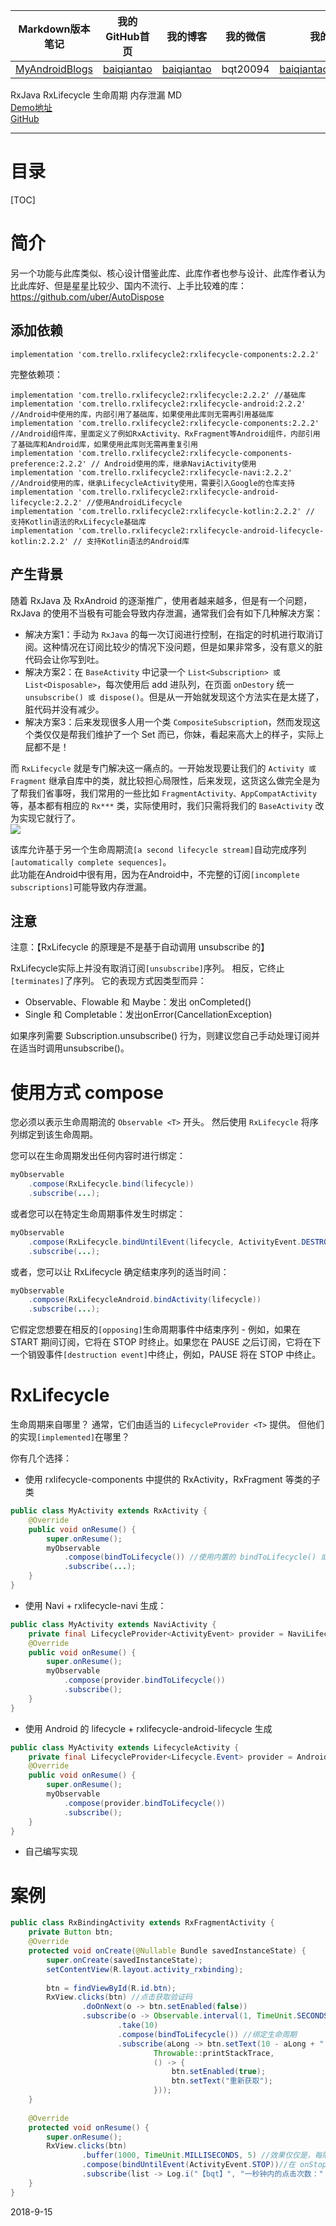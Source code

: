 | Markdown版本笔记 | 我的GitHub首页 | 我的博客 | 我的微信 | 我的邮箱 |  
| :------------: | :------------: | :------------: | :------------: | :------------: |  
| [MyAndroidBlogs][Markdown] | [baiqiantao][GitHub] | [baiqiantao][博客] | bqt20094 | baiqiantao@sina.com |  
  
[Markdown]:https://github.com/baiqiantao/MyAndroidBlogs  
[GitHub]:https://github.com/baiqiantao  
[博客]:http://www.cnblogs.com/baiqiantao/  
  
RxJava RxLifecycle 生命周期 内存泄漏 MD    
[Demo地址](https://github.com/baiqiantao/RxJavaDemo.git)    
[GitHub](https://github.com/trello/RxLifecycle)    
***  
目录  
===  
[TOC]  
  
# 简介  
另一个功能与此库类似、核心设计借鉴此库、此库作者也参与设计、此库作者认为比此库好、但是星星比较少、国内不流行、上手比较难的库：https://github.com/uber/AutoDispose    
  
## 添加依赖  
```  
implementation 'com.trello.rxlifecycle2:rxlifecycle-components:2.2.2'  
```  
  
完整依赖项：  
```  
implementation 'com.trello.rxlifecycle2:rxlifecycle:2.2.2' //基础库  
implementation 'com.trello.rxlifecycle2:rxlifecycle-android:2.2.2' //Android中使用的库，内部引用了基础库，如果使用此库则无需再引用基础库  
implementation 'com.trello.rxlifecycle2:rxlifecycle-components:2.2.2' //Android组件库，里面定义了例如RxActivity、RxFragment等Android组件，内部引用了基础库和Android库，如果使用此库则无需再重复引用  
implementation 'com.trello.rxlifecycle2:rxlifecycle-components-preference:2.2.2' // Android使用的库，继承NaviActivity使用  
implementation 'com.trello.rxlifecycle2:rxlifecycle-navi:2.2.2' //Android使用的库，继承LifecycleActivity使用，需要引入Google的仓库支持  
implementation 'com.trello.rxlifecycle2:rxlifecycle-android-lifecycle:2.2.2' //使用AndroidLifecycle  
implementation 'com.trello.rxlifecycle2:rxlifecycle-kotlin:2.2.2' // 支持Kotlin语法的RxLifecycle基础库  
implementation 'com.trello.rxlifecycle2:rxlifecycle-android-lifecycle-kotlin:2.2.2' // 支持Kotlin语法的Android库  
```  
  
## 产生背景  
随着 RxJava 及 RxAndroid 的逐渐推广，使用者越来越多，但是有一个问题，RxJava 的使用不当极有可能会导致内存泄漏，通常我们会有如下几种解决方案：  
- 解决方案1：手动为 `RxJava` 的每一次订阅进行控制，在指定的时机进行取消订阅。这种情况在订阅比较少的情况下没问题，但是如果非常多，没有意义的脏代码会让你写到吐。  
- 解决方案2：在 `BaseActivity` 中记录一个 `List<Subscription> 或 List<Disposable>`，每次使用后 add 进队列，在页面 `onDestory` 统一 `unsubscribe() 或 dispose()`。但是从一开始就发现这个方法实在是太搓了，脏代码并没有减少。  
- 解决方案3：后来发现很多人用一个类 `CompositeSubscriptio`n，然而发现这个类仅仅是帮我们维护了一个 Set<Disposable> 而已，你妹，看起来高大上的样子，实际上屁都不是！  
  
而 `RxLifecycle` 就是专门解决这一痛点的。一开始发现要让我们的 `Activity 或 Fragment` 继承自库中的类，就比较担心局限性，后来发现，这货这么做完全是为了帮我们省事呀，我们常用的一些比如 `FragmentActivity、AppCompatActivity` 等，基本都有相应的 `Rx***` 类，实际使用时，我们只需将我们的 `BaseActivity` 改为实现它就行了。  
![](http://pfpk8ixun.bkt.clouddn.com/markdown-img-paste-20180930215103733.png)  
  
该库允许基于另一个生命周期流`[a second lifecycle stream]`自动完成序列`[automatically complete sequences]`。    
此功能在Android中很有用，因为在Android中，不完整的订阅`[incomplete subscriptions]`可能导致内存泄漏。  
  
## 注意  
注意：【RxLifecycle 的原理是不是基于自动调用 unsubscribe 的】     
  
RxLifecycle实际上并没有取消订阅`[unsubscribe]`序列。 相反，它终止`[terminates]`了序列。 它的表现方式因类型而异：  
- Observable、Flowable 和 Maybe：发出 onCompleted()  
- Single 和 Completable：发出onError(CancellationException)  
  
如果序列需要 Subscription.unsubscribe() 行为，则建议您自己手动处理订阅并在适当时调用unsubscribe()。  
  
# 使用方式 compose  
您必须以表示生命周期流的 `Observable <T>` 开头。 然后使用 `RxLifecycle` 将序列绑定到该生命周期。    
  
您可以在生命周期发出任何内容时进行绑定：  
```java  
myObservable  
    .compose(RxLifecycle.bind(lifecycle))  
    .subscribe(...);  
 ```  
  
或者您可以在特定生命周期事件发生时绑定：  
```java  
myObservable  
    .compose(RxLifecycle.bindUntilEvent(lifecycle, ActivityEvent.DESTROY))  
    .subscribe(...);  
 ```  
   
或者，您可以让 RxLifecycle 确定结束序列的适当时间：  
```java  
myObservable  
    .compose(RxLifecycleAndroid.bindActivity(lifecycle))  
    .subscribe(...);  
 ```  
它假定您想要在相反的`[opposing]`生命周期事件中结束序列 - 例如，如果在 START 期间订阅，它将在 STOP 时终止。如果您在 PAUSE 之后订阅，它将在下一个销毁事件`[destruction event]`中终止，例如，PAUSE 将在 STOP 中终止。  
  
# RxLifecycle  
生命周期来自哪里？ 通常，它们由适当的 `LifecycleProvider <T>` 提供。 但他们的实现`[implemented]`在哪里？  
  
你有几个选择：  
- 使用 rxlifecycle-components 中提供的 RxActivity，RxFragment 等类的子类  
```java  
public class MyActivity extends RxActivity {  
    @Override  
    public void onResume() {  
        super.onResume();  
        myObservable  
            .compose(bindToLifecycle()) //使用内置的 bindToLifecycle() 或 bindUntilEvent() 方法即可  
            .subscribe(...);  
    }  
}  
```  
  
- 使用 Navi + rxlifecycle-navi 生成：  
```java  
public class MyActivity extends NaviActivity {  
    private final LifecycleProvider<ActivityEvent> provider = NaviLifecycle.createActivityLifecycleProvider(this);  
    @Override  
    public void onResume() {  
        super.onResume();  
        myObservable  
            .compose(provider.bindToLifecycle())  
            .subscribe();  
    }  
}  
```  
  
- 使用 Android 的 lifecycle + rxlifecycle-android-lifecycle 生成  
```java  
public class MyActivity extends LifecycleActivity {  
    private final LifecycleProvider<Lifecycle.Event> provider = AndroidLifecycle.createLifecycleProvider(this);  
    @Override  
    public void onResume() {  
        super.onResume();  
        myObservable  
            .compose(provider.bindToLifecycle())  
            .subscribe();  
    }  
}  
```  
  
- 自己编写实现  
  
# 案例  
```java  
public class RxBindingActivity extends RxFragmentActivity {  
    private Button btn;  
    @Override  
    protected void onCreate(@Nullable Bundle savedInstanceState) {  
        super.onCreate(savedInstanceState);  
        setContentView(R.layout.activity_rxbinding);  
          
        btn = findViewById(R.id.btn);  
        RxView.clicks(btn) //点击获取验证码  
                .doOnNext(o -> btn.setEnabled(false))  
                .subscribe(o -> Observable.interval(1, TimeUnit.SECONDS, AndroidSchedulers.mainThread())  
                        .take(10)  
                        .compose(bindToLifecycle()) //绑定生命周期  
                        .subscribe(aLong -> btn.setText(10 - aLong + " 秒"),  
                                Throwable::printStackTrace,  
                                () -> {  
                                    btn.setEnabled(true);  
                                    btn.setText("重新获取");  
                                }));          
    }  
      
    @Override  
    protected void onResume() {  
        super.onResume();  
        RxView.clicks(btn)  
                .buffer(1000, TimeUnit.MILLISECONDS, 5) //效果仅仅是，每隔1秒钟收集一下此1秒钟内的点击次数  
                .compose(bindUntilEvent(ActivityEvent.STOP))//在 onStop 时取消  
                .subscribe(list -> Log.i("【bqt】", "一秒钟内的点击次数：" + list.size()));  
    }  
}  
```  
  
2018-9-15  

